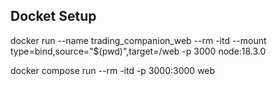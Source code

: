 ## Docket Setup

docker run --name trading_companion_web --rm -itd --mount type=bind,source="$(pwd)",target=/web -p 3000 node:18.3.0

docker compose run --rm -itd -p 3000:3000 web
